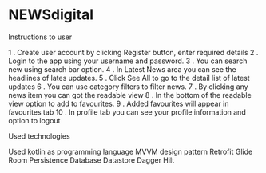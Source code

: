 # NEWSdigital

Instructions to user

1 . Create user account by clicking Register button, enter required details
2 . Login to the app using your username and password.
3 . You can search new using search bar option.
4 . In Latest News area you can see the headlines of lates updates.
5 . Click See All to go to the detail list of latest updates
6 . You can use category filters to filter news.
7 . By clicking any news item you can got the readable view
8 . In the bottom of the readable view option to add to favourites.
9 . Added favourites will appear in favourites tab
10 . In profile tab you can see your profile information and option to logout


Used technologies

Used kotlin as programming language
MVVM design pattern
Retrofit 
Glide
Room Persistence Database
Datastore
Dagger Hilt
